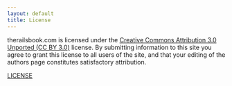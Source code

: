 ```yaml
---
layout: default
title: License
---
```


therailsbook.com is licensed under the [Creative Commons Attribution 3.0 Unported (CC BY 3.0)](http://creativecommons.org/licenses/by/3.0/) license. By submitting information to this site you agree to grant this license to all users of the site, and that your editing of the authors page constitutes satisfactory attribution.

[LICENSE](/LICENSE-CC-BY.html)
